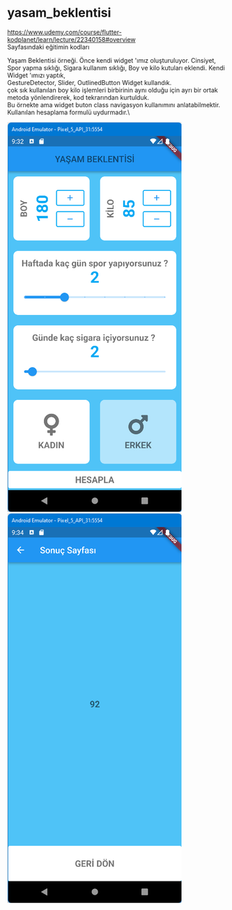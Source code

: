 # yasam_beklentisi

https://www.udemy.com/course/flutter-kodplanet/learn/lecture/22340158#overview <BR>
Sayfasındaki eğitimin kodları<BR>

Yaşam Beklentisi örneği. Önce kendi widget 'ımız oluşturuluyor.
Cinsiyet, Spor yapma sıklığı, Sigara kullanım sıklığı,
Boy ve kilo kutuları eklendi. Kendi Widget 'ımızı yaptık,\
GestureDetector, Slider, OutlinedButton Widget kullandık.\
çok sık kullanılan boy kilo işlemleri birbirinin aynı olduğu
için ayrı bir ortak metoda yönlendirerek, kod tekrarından kurtulduk.\
Bu örnekte ama widget buton class navigasyon kullanımını anlatabilmektir.
Kullanılan hesaplama formulü uydurmadır.\

![ScreenShot](screen_shots/img-01.png)
![ScreenShot](screen_shots/img-02.png)
